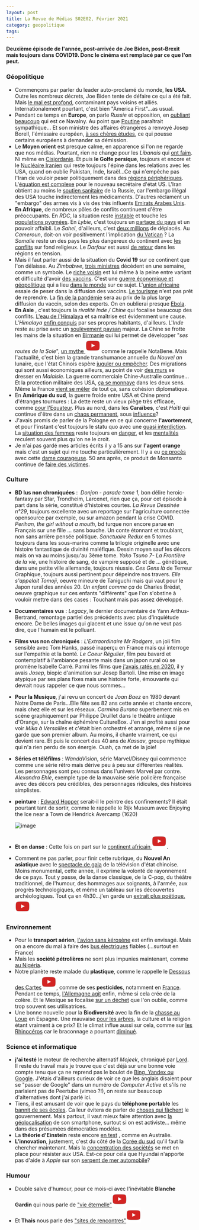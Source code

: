 ```yaml
---
layout: post
title: La Revue de Médias S02E02, Février 2021
category: geopolitique 
tags: 
---
```



**Deuxième épisode de l'année, post-arrivée de Joe Biden, post-Brexit mais toujours dans COVID19. Donc le cinéma est remplacé par ce que l'on peut.**

### Géopolitique

* Commençons par parler du leader auto-proclamé du monde, **les USA**. Outre les nombreux décrets, Joe Biden tente de défaire ce qui a été fait. Mais [le mal est profond](https://responsiblestatecraft.org/2021/01/27/watch-the-three-evils-racism-materialism-militarism/?utm_source=rss&utm_medium=rss&utm_campaign=watch-the-three-evils-racism-materialism-militarism), contaminant pays voisins et alliés. Internationalement pourtant, c'est bien "America First"...as usual.
* Pendant ce temps en **Europe**,  on parle *Russie* et opposition, en [oubliant beaucoup](https://responsiblestatecraft.org/2021/02/02/what-putin-nemesis-alexei-navalny-is-and-what-he-is-not/?utm_source=rss&utm_medium=rss&utm_campaign=what-putin-nemesis-alexei-navalny-is-and-what-he-is-not) qui est ce Navalny. Au point que [Poutine](https://responsiblestatecraft.org/2021/02/07/russia-a-new-start/?utm_source=rss&utm_medium=rss&utm_campaign=russia-a-new-start) paraîtrait sympathique... Et son ministre des affaires étrangères a renvoyé Josep Borell, l'émissaire européen, [à ses chères études](https://asiatimes.com/2021/02/why-russia-is-driving-the-west-crazy/), ce qui pousse certains européens à demander sa démission. 
* Le **Moyen orient** est presque calme, en apparence si l'on ne regarde que nos médias. Pourtant, rien ne change pour les *Libanais* qui [ont faim](https://www.rfi.fr/fr/moyen-orient/20210201-liban-le-prix-du-pain-augmente-pour-la-quatri%C3%A8me-fois-en-six-mois). Ni même en [Cisjordanie](https://www.rfi.fr/fr/moyen-orient/20210204-cisjordanie-c-est-la-troisi%C3%A8me-fois-en-trois-mois-qu-ils-d%C3%A9truisent-nos-habitations). Et puis **le Golfe persique**, toujours et encore et le [Nucléaire Iranien](https://www.rfi.fr/fr/moyen-orient/20210128-nucl%C3%A9aire-iranien-vers-un-nouveau-bras-de-fer-entre-washington-et-t%C3%A9h%C3%A9ran) qui reste toujours l'épine dans les relations avec les USA, quand on oublie Pakistan, Inde, Israël...Ce qui n'empêche pas l'Iran de vouloir peser politiquement dans des [régions périphériques](https://responsiblestatecraft.org/2021/01/29/iran-seeks-new-role-in-post-war-caucasus/?utm_source=rss&utm_medium=rss&utm_campaign=iran-seeks-new-role-in-post-war-caucasus). L'[équation est complexe](https://responsiblestatecraft.org/2021/01/30/biden-will-contend-with-divergent-middle-east-preferences-on-iran/?utm_source=rss&utm_medium=rss&utm_campaign=biden-will-contend-with-divergent-middle-east-preferences-on-iran) pour le nouveau secrétaire d'état US. L'Iran obtient au moins le [soutien sanitaire](https://www.rfi.fr/fr/moyen-orient/20210204-covid-19-l-iran-re%C3%A7oit-une-premi%C3%A8re-cargaison-du-vaccin-russe-spoutnik-v) de la Russie, car l'embargo illégal des USA touche indirectement les médicaments. D'autres réclament un "embargo" des armes vis à vis des très influents [Emirats Arabes Unis](https://responsiblestatecraft.org/2021/02/17/dont-stop-with-saudis-biden-must-cut-off-weapons-to-uae-too/?utm_source=rss&utm_medium=rss&utm_campaign=dont-stop-with-saudis-biden-must-cut-off-weapons-to-uae-too). 
* **En Afrique**, de nombreux pôles de conflits continuent d'être préoccupants. En *RDC*, la situation reste [instable](https://www.rfi.fr/fr/afrique/20210201-rdc-la-rougeole-s%C3%A9vit-de-nouveau-dans-le-nord-et-le-sud-ubangi) et touche les [populations pygmées](https://www.rfi.fr/fr/afrique/20210120-rdc-des-pygm%C3%A9es-massacr%C3%A9s-par-dizaines-en-ituri). En *Lybie*, c'est toujours un [partage du pays](https://www.rfi.fr/fr/afrique/20210122-libye-les-exactions-se-multiplient-%C3%A0-benghazi) et un pouvoir affaibli. Le *Sahel*, d'ailleurs, c'est [deux millions](https://www.rfi.fr/fr/afrique/20210123-sahel-le-nombre-de-d%C3%A9plac%C3%A9s-d%C3%A9passe-les-deux-millions-de-personnes) de déplacés. Au *Cameroun*, doit-on voir positivement l'implication [du Vatican](https://www.rfi.fr/fr/afrique/20210130-le-vatican-s-engage-dans-la-crise-au-cameroun-anglophone) ? La *Somalie* reste un des pays les plus dangereux du continent avec [les conflits](https://www.rfi.fr/fr/afrique/20210201-somalie-attaque-meurtri%C3%A8re-des-shebabs-contre-un-h%C3%B4tel-de-mogadiscio) sur fond religieux. Le *Darfour* est aussi [de retour](https://www.rfi.fr/fr/afrique/20210208-au-darfour-les-tensions-interethniques-restent-vives) dans les régions en tension.
* Mais il faut parler aussi de la situation du **Covid 19** sur ce continent que l'on délaisse. Au *Zimbabwe*, [trois ministres](https://www.courrierinternational.com/article/epidemie-au-zimbabwe-trois-ministres-decedent-du-covid-19-en-une-semaine) décèdent en une semaine, comme un symbole. Le [riche voisin](https://www.courrierinternational.com/article/bazar-lafrique-du-sud-la-peine-dans-la-course-aux-vaccins) est lui même à la peine entre variant et difficulté d'avoir [des vaccins](https://www.rfi.fr/fr/afrique/20210201-l-afrique-du-sud-re%C3%A7oit-ses-premi%C3%A8re-doses-de-vaccins-contre-le-covid-19). C'est une [guerre économique et géopolitique](https://www.spectator.co.uk/article/vaccine-wars-the-global-battle-for-a-precious-resource) qui a lieu [dans le monde](https://www.rfi.fr/fr/asie-pacifique/20210203-covid-19-le-pakistan-d%C3%A9marre-la-vaccination-avec-500-000-doses-offertes-par-la-chine) sur ce sujet. L'[union africaine](https://www.rfi.fr/fr/afrique/20210129-covid-19-l-union-africaine-acc%C3%A9l%C3%A8re-dans-la-course-aux-vaccins) essaie de peser dans la diffusion des vaccins.  [Le tourisme](https://www.rfi.fr/fr/europe/20210204-danemark-un-coronapas-num%C3%A9rique-pour-vivre-au-temps-du-covid-19) n'est pas prêt de reprendre. La [fin de la pandémie](https://www.rfi.fr/fr/afrique/20210214-covid-19-pas-de-fin-de-la-pand%C3%A9mie-sans-un-acc%C3%A8s-%C3%A9quitable-au-vaccin-selon-des-experts) sera au prix de la plus large diffusion du vaccin, selon des experts. On en oublierai presque [Ebola](https://www.rfi.fr/fr/afrique/20210214-rdc-mobilisation-contre-un-foyer-d-ebola-au-nord-kivu).
* **En Asie** , c'est toujours la *rivalité Inde / Chine* qui focalise beaucoup des conflits. [L'eau de l'Himalaya](https://asiatimes.com/2021/01/china-risks-a-himalayan-water-war-with-india/) et sa maîtrise est évidemment une cause. L'*Himalaya* [enfin conquis](https://www.courrierinternational.com/article/nepal-alpinisme-les-sherpas-jouent-enfin-les-premiers-roles) par ses propres habitants, d'ailleurs. L'*Inde* reste au prise avec un [soulèvement paysan](https://www.courrierinternational.com/revue-de-presse/conflit-social-en-inde-la-police-tente-de-desagreger-le-mouvement-paysan) majeur. La Chine se frotte les mains de la situation en [Birmanie](https://asiatimes.com/2021/02/aung-san-suu-kyi-arrested-by-army-amid-coup-fears/) qui lui permet de développer "*ses routes de la Soie*", [un mythe ![video](/images/youtube.png)](https://www.youtube.com/watch?v=d23nipXqle0&t=102) comme le rappelle NotaBene. Mais l'actualité, c'est bien la grande transhumance annuelle du *Nouvel an* lunaire, que l'état Chinois espère [juguler ou empêcher](https://www.courrierinternational.com/une/deplacements-en-chine-priere-de-ne-pas-rentrer-la-maison-pour-le-nouvel-lunaire).  Des migrations qui sont aussi économiques ailleurs, au point de voir [des murs](https://www.courrierinternational.com/article/frontieres-la-malaisie-souhaite-eriger-un-mur-borneo-face-aux-migrants-indonesiens) se dresser en *Malaisie*. La guerre commerciale Chine-Australie continue... Et la protection militaire des USA, [ça se monnaye](https://asiatimes.com/2021/02/duterte-wants-us-to-pay-much-more-for-troops-access/) dans les deux sens. Même la France [vient se mêler](https://asiatimes.com/2021/02/france-wades-into-south-china-sea-against-china/) de tout ça, sans cohésion diplomatique. 
* En **Amérique du sud**, la guerre froide entre USA et Chine prend d'étranges tournures : La dette reste un vieux piège très efficace, comme [pour l'Equateur](https://asiatimes.com/2021/01/us-rescue-of-ecuador-from-chinese-debt-is-a-trap/). Plus au nord, dans les **Caraïbes**, c'est *Haïti* qui continue d'être dans un [chaos permanent](https://www.rfi.fr/fr/am%C3%A9riques/20210129-nouvelle-constitution-en-ha%C3%AFti-des-grandes-lignes-faute-de-texte-d%C3%A9finitif), sous [influence](https://www.rfi.fr/fr/am%C3%A9riques/20210205-ha%C3%AFti-la-soci%C3%A9t%C3%A9-civile-d%C3%A9nonce-le-soutien-appuy%C3%A9-de-l-onu-%C3%A0-jovenel-mo%C3%AFse)?
* J'avais promis de parler de la Pologne en ce qui concerne **l'avortement**, et pour l'instant c'est toujours le statu quo avec une [quasi interdiction](https://www.lefigaro.fr/flash-actu/pologne-la-quasi-interdiction-de-l-avortement-entre-en-vigueur-20210127).  La [situation des femmes](https://www.rfi.fr/fr/afrique/20210206-madagascar-des-femmes-t%C3%A9moignent-des-risques-de-l-avortement-clandestin) reste toujours en [danger](https://asiatimes.com/2021/02/will-pakistans-new-anti-rape-law-make-women-safer/), et les [mentalités](https://www.rfi.fr/fr/asie-pacifique/20210129-inde-une-augmentation-des-naissances-de-filles-sans-changement-des-mentalit%C3%A9s) reculent souvent plus qu'on ne le croit. 
* Je n'ai pas gardé mes articles écrits il y a 15 ans sur **l'agent orange** mais c'est un sujet qui me touche particulièrement. Il y a eu [ce procès](https://www.rfi.fr/fr/france/20210125-proc%C3%A8s-de-l-agent-orange-les-g%C3%A9ants-de-l-agrochimie-nient-toute-forme-de-responsabilit%C3%A9) avec cette [dame courageuse](https://www.francetvinfo.fr/monde/environnement/pesticides/video-il-faut-que-le-drame-de-l-agent-orange-soit-connu-dans-le-monde-plaide-tran-to-nga-victime-franco-vietnamienne_4255983.html).  50 ans après, ce produit de Monsanto continue de [faire des victimes](https://www.monde-diplomatique.fr/2006/01/GENDREAU/13085).

### Culture

* **BD lus non chroniquées** :  *Donjon - parade tome 1*, bon délire heroic-fantasy par Sfar, Trondheim, Larcenet, rien que ça, pour cet épisode à part dans la série, constitué d'histoires courtes. *La Revue Dessinée n°29*, toujours excellente avec un reportage sur l'agriculture connectée opensource par exemple, ou sur amazon pendant la crise COVID. *Perihan, the girl without a mouth*, bd turque non encore parue en Français sur une fille ... sans bouche. Un conte étonnant et troublant, non sans arrière pensée politique. *Sanctuaire Redux* en 5 tomes toujours dans les sous-marins comme la trilogie originelle avec une histoire fantastique de divinité maléfique. Dessin moyen sauf les décors mais on va au moins jusqu'au 3ème tome. *Yoko Tsuno 7- La Frontière de la vie*, une histoire de sang, de vampire supposé et de ... génétique, dans une petite ville allemande, toujours réussie. *Ces Gens là* de Terreur Graphique, toujours aussi pertinent pour dépeindre nos travers. *Elle s'appelait Tomoji*, oeuvre mineure de Taniguchi mais qui vaut pour le Japon rural des années 20. *Un enfant comme ça* de Charles Brédat, oeuvre graphique sur ces enfants "différents" que l'on s'obstine à vouloir mettre dans des cases : Touchant mais pas assez développé. 

* **Documentaires vus** : *Legacy*, le dernier documentaire de Yann Arthus-Bertrand, remontage partiel des précédents avec plus d'inquiétude encore. De belles images qui glacent et une issue qu'on ne veut pas dire, que l'humain est le polluant.

* **Films vus non chroniqués** : *L'Extraordinaire Mr Rodgers*, un joli film sensible avec Tom Hanks, passé inaperçu en France mais qui interroge sur l'empathie et la bonté. *Le Coeur Régulier*, film peu bavard et contemplatif à l'ambiance pesante mais dans un japon rural où se promène Isabelle Carré. Parmi les films que [j'avais ratés en 2020](https://dragongalactique.com/2020/12/17/une-liste-de-films-recommandables-edition-2020/), il y avais *Josep*, biopic d'animation sur Josep Bartoli. Une mise en image atypique par ses plans fixes mais une histoire forte, émouvante qui devrait nous rappeler ce que nous sommes...

* **Pour la Musique**, j'ai revu un concert de *Joan Baez* en 1980 devant Notre Dame de Paris...Elle fête ses 82 ans cette année et chante encore, mais chez elle et sur les réseaux. *Carmina Burana* superbement mis en scène graphiquement par Philippe Druillet dans le théâtre antique d'Orange, sur la chaîne éphémère CultureBox. J'en ai profité aussi pour voir *Mika à Versailles* et c'était bien orchestré et arrangé, même si je ne garde que son premier album. Au moins, il chante vraiment, ce qui devient rare. Et puis le concert des 40 ans de *Kassav*, groupe mythique qui n'a rien perdu de son énergie. Ouah, ça met de la joie!

* **Séries et téléfilms** : *WandaVision*, série Marvel/Disney qui commence comme une série rétro mais dérive peu à peu sur différentes réalités. Les personnages sont peu connus dans l'univers Marvel par contre. *Alexandra Ehle*, exemple type de la mauvaise série policière française avec des décors peu crédibles, des personnages ridicules, des histoires simplistes.

* **peinture** : [Edward Hopper](https://www.courrierinternational.com/article/miroir-edward-hopper-ou-lart-de-peindre-lisolement-et-une-solitude-qui-nous-parle-tant) serait-il le peintre des confinements? Il était pourtant tant de sortir, comme le rappelle le Rijk Museum avec Enjoying the Ice near a Town de Hendrick Avercamp (1620) 

  ![image](https://filedn.eu/llqi9IBxlYouGRXYG2xlROb/img/2021/laneige.jpg)

* **Et on danse** : Cette fois on part sur le [continent africain ![video](/images/youtube.png)](https://www.youtube.com/watch?v=xqiQ5csBtFg&feature=youtu.be). 

* Comment ne pas parler, pour finir cette rubrique, du **Nouvel An asiatique** avec le [spectacle de gala](https://m.youtube.com/watch?v=LJ6ApvLnRGk) de la télévision d'état chinoise. Moins monumental, cette année, il exprime la volonté de rayonnement de ce pays. Tout y passe, de la danse classique, de la C-pop, du théâtre traditionnel, de l'humour, des hommages aux soignants, à l'armée, aux progrès technologiques, et même un tableau sur les découvertes archéologiques. Tout ça en 4h30...j'en garde un [extrait plus poétique. ![video](/images/youtube.png)](https://www.youtube.com/watch?v=4Ospr48Iyko&t=4)

  

### Environnement

* Pour le **transport aérien**, [l'avion sans kérosène](https://www.courrierinternational.com/article/aeronautique-boeing-promet-des-avions-sans-kerosene-dici-2030) est enfin envisagé. Mais on a encore du mal à faire des [bus électriques](https://www.francebleu.fr/infos/transports/bus-electriques-stoppes-a-amiens-ne-nous-a-pas-dit-qu-ils-ne-fonctionnaient-que-dans-les-pays-chauds-1612981450) fiables (...surtout en France)
* Mais les **société pétrolières** ne sont plus impunies maintenant, comme [au Nigéria](https://www.rfi.fr/fr/afrique/20210130-la-filiale-nig%C3%A9riane-du-p%C3%A9trolier-shell-condamn%C3%A9e-pour-pollution-environnementale). 
* Notre planète reste malade du **plastique**, comme le rappelle le [Dessous des Cartes![video](/images/youtube.png)](https://m.youtube.com/watch?v=2CVRytRwRsI), comme de ses **pesticides**, notamment en [France](https://www.rfi.fr/fr/science/20210209-pesticides-en-france-des-financements-publics-trop-faibles-pour-r%C3%A9duire-leur-usage). Pendant ce temps, [l'Allemagne agit](https://www.rfi.fr/fr/europe/20210210-le-glyphosate-interdit-en-allemagne-fin-2023-les-agriculteurs-furieux) enfin, même si cela crée de la colère. Et le Mexique se focalise [sur un déchet](https://www.courrierinternational.com/article/mexique-mexico-en-guerre-contre-les-tampons-avec-applicateur-en-plastique) que l'on oublie, comme trop souvent ses utilisatrices. 
* Une bonne nouvelle pour la **Biodiversité** avec la fin de la [chasse au Loup](https://www.courrierinternational.com/article/animaux-en-espagne-fini-la-chasse-aux-loups) en Espagne. Une mauvaise [pour les arbres](https://www.courrierinternational.com/article/le-chiffre-du-jour-un-millier-de-chenes-centenaires-pour-reconstruire-la-fleche-de-la), la culture et la religion étant vraiment à ce prix? Et le climat influe aussi sur cela, comme sur [les Rhinocéros](https://www.courrierinternational.com/article/hecatombe-la-plus-grande-reserve-dafrique-du-sud-perdu-70-de-ses-rhinoceros-en-dix-ans) car le braconnage a pourtant [diminué](https://www.rfi.fr/fr/afrique/20210210-kenya-pour-la-premi%C3%A8re-fois-depuis-1999-aucun-rhinoc%C3%A9ros-n-a-%C3%A9t%C3%A9-braconn%C3%A9-en-2020). 

### Science et informatique

* **j'ai testé** le moteur de recherche alternatif *Mojeek*, chroniqué par [Lord](https://lord.re/shares/22-mojeek-un-moteur-de-recherche-ind%C3%A9pendant-et-respectueux-de-la-vie-priv%C3%A9e/). Il reste du travail mais je trouve que c'est déjà sur une bonne voie compte tenu que ça ne reprend pas le boulot de [Bing, Yandex ou Google](https://www.dadall.info/article748/si-on-regardait-les-bots-des-moteurs-de-recherche). J'étais d'ailleurs curieux de voir ce que les anglais disaient pour se "passer de Google" dans un numéro de *Computer Active* et s'ils ne parlaient pas de Peertube (vimeo ?!), on reste sur beaucoup d'alternatives dont j'ai parlé ici.
* Tiens, il est amusant de voir que le pays du **téléphone portable** les [bannit de ses écoles](https://www.courrierinternational.com/article/education-la-chine-bannit-les-telephones-portables-de-ses-ecoles). Ca leur évitera de parler de [choses qui fâchent](https://www.courrierinternational.com/revue-de-presse/libertes-sur-les-reseaux-sociaux-chinois-il-faudra-une-autorisation-pour-parler) le gouvernement. Mais partout, il vaut mieux faire attention avec [la géolocalisation](https://www.courrierinternational.com/article/surveillance-ces-emeutiers-du-capitole-trahis-par-la-geolocalisation-de-leurs-applis) de son smartphone, surtout si on est activiste... même dans des présumées démocraties modèles.
* La **théorie d'Einstein** reste encore [en test](https://asiatimes.com/2021/01/einsteins-theory-tested-by-world-record-laser-link/) , comme en Australie. 
* **L'innovation**, justement, c'est du côté de la [Corée du sud](https://asiatimes.com/2021/02/korea-is-worlds-most-innovative-economy-2021/) qu'il faut la chercher maintenant. Mais la [concentration des sociétés](https://www.courrierinternational.com/article/puces-leurope-et-le-royaume-uni-enquetent-sur-le-rachat-darm-par-nvidia) se met en place pour résister aux USA. Est-ce pour cela que Hyundai n'apporte pas d'aide à *Apple* sur son [serpent de mer automobile](https://www.macg.co/mobilites/2021/02/cest-officiel-le-groupe-hyundai-ne-discute-plus-avec-apple-119533)? 

### Humour

* Double salve d'humour, pour ce mois-ci avec l'inévitable **Blanche Gardin** qui nous parle de ["vie éternelle"![video](/images/youtube.png)](https://youtu.be/WiOtrTASZWU)
* Et **Thais** nous parle des ["sites de rencontres"![video](/images/youtube.png)](https://www.youtube.com/watch?v=bQSPny8wbhA&t=435)

